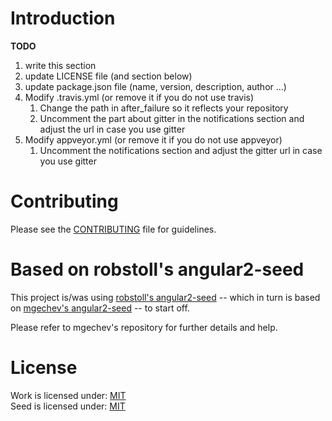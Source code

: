 # Introduction

**TODO**

1. write this section
2. update LICENSE file (and section below)
3. update package.json file (name, version, description, author ...)
4. Modify .travis.yml (or remove it if you do not use travis)
    1. Change the path in after_failure so it reflects your repository
    2. Uncomment the part about gitter in the notifications section and adjust the url in case you use gitter
5. Modify appveyor.yml (or remove it if you do not use appveyor)
    1. Uncomment the notifications section and adjust the gitter url in case you use gitter

# Contributing

Please see the [CONTRIBUTING](.github/CONTRIBUTING.md) file for guidelines.

# Based on robstoll's angular2-seed

This project is/was using [robstoll's angular2-seed](https://github.com/robstoll/angular2-seed) --
which in turn is based on [mgechev's angular2-seed](https://github.com/mgechev/angular2-seed/) -- to start off.

Please refer to mgechev's repository for further details and help. 



# License

Work is licensed under: [MIT](LICENSE)  
Seed is licensed under: [MIT](LICENSE-seed)


